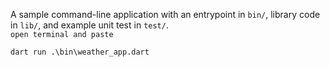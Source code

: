 A sample command-line application with an entrypoint in `bin/`, library code
in `lib/`, and example unit test in `test/`.<br>
`open terminal and paste `
```shell
dart run .\bin\weather_app.dart
```
